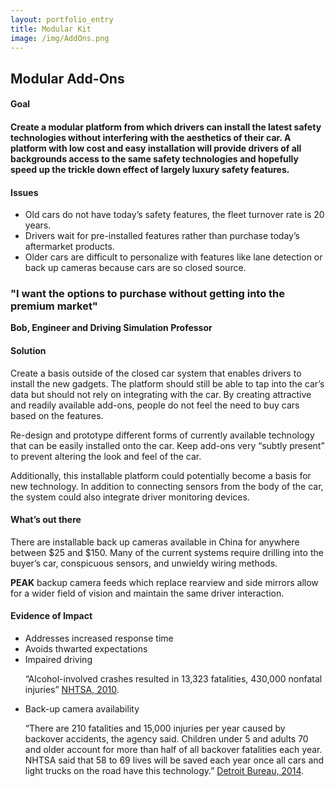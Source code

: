 ```yaml
---
layout: portfolio_entry
title: Modular Kit
image: /img/AddOns.png
---
```


<h2>Modular Add-Ons</h2>

<h4>Goal<h4>
<p>Create a modular platform from which drivers can install the latest safety technologies without interfering with the aesthetics of their car. A platform with low cost and easy installation will provide drivers of all backgrounds access to the same safety technologies and hopefully speed up the trickle down effect of largely luxury safety features. 
</p>
<h4>Issues</h4>
<ul>
<li>Old cars do not have today’s safety features, the fleet turnover rate is 20 years. </li>
<li>Drivers wait for pre-installed features rather than purchase today’s aftermarket products. </li>
<li>Older cars are difficult to personalize with features like lane detection or back up cameras because cars are so closed source.</li>
</ul>
<h3>"I want the options to purchase without getting into the premium market"</h3>
<p><strong>Bob, Engineer and Driving Simulation Professor</strong></p>

<h4>Solution</h4>
<p>Create a basis outside of the closed car system that enables drivers to install the new gadgets. The platform should still be able to tap into the car’s data but should not rely on integrating with the car. By creating attractive and readily available add-ons, people do not feel the need to buy cars based on the features.
</p>
<p>Re-design and prototype different forms of currently available technology that can be easily installed onto the car. Keep add-ons very “subtly present” to prevent altering the look and feel of the car.  
</p>
<p>Additionally, this installable platform could potentially become a basis for new technology. In addition to connecting sensors from the body of the car, the system could also integrate driver monitoring devices.
</p>

<h4>What’s out there</h4>
<p>There are installable back up cameras available in China for anywhere between $25 and $150. Many of the current systems require drilling into the buyer’s car, conspicuous sensors, and  unwieldy wiring methods.
</p>
<p><strong>PEAK</strong> backup camera feeds which replace rearview and side mirrors allow for a wider field of vision and maintain the same driver interaction.
</p>

<h4>Evidence of Impact</h4>
<ul>
<li>Addresses increased response time</li>
<li>Avoids thwarted expectations</li>
<li>Impaired driving
<p>“Alcohol-involved crashes resulted in 13,323 fatalities, 430,000 nonfatal injuries”
<a href='http://www-nrd.nhtsa.dot.gov/Pubs/812013.pdf'>NHTSA, 2010</a>.</p></li>
<li>Back-up camera availability
<p>“There are 210 fatalities and 15,000 injuries per year caused by backover accidents, the agency said. Children under 5 and adults 70 and older account for more than half of all backover fatalities each year. NHTSA said that 58 to 69 lives will be saved each year once all cars and light trucks on the road have this technology.” <a href='http://www.thedetroitbureau.com/2014/03/all-new-vehicles-must-have-backup-cameras-by-2018/'>Detroit Bureau, 2014</a>.</p></li>
</ul>
